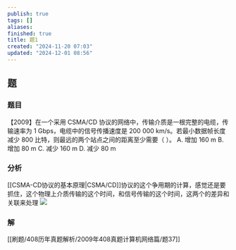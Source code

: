 ```yaml
---
publish: true
tags: []
aliases: 
finished: true
title: 题1
created: "2024-11-20 07:03"
updated: "2024-12-01 08:56"
---
```

## 题
### 题目
【2009】在一个采用 CSMA/CD 协议的网络中，传输介质是一根完整的电缆，传输速率为 1 Gbps，电缆中的信号传播速度是 200 000 km/s。若最小数据帧长度减少 800 比特，则最远的两个站点之间的距离至少需要（ ）。
A. 增加 160 m
B. 增加 80 m
C. 减少 160 m
D. 减少 80 m
### 分析
[[CSMA-CD协议的基本原理|CSMA/CD]]协议的这个争用期的计算，感觉还是要抓住，这个物理上介质传输的这个时间，和信号传输的这个时间，这两个的差异和关联来处理
![](https://img.hwenyi.tech/202412011656530.webp)
### 解
[[刷题/408历年真题解析/2009年408真题计算机网络篇/题37]]